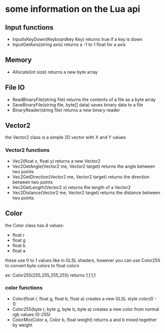 # some information on the Lua api

## Input functions

- InputIsKeyDown(Keyboardkey Key) returns true if a key is down
- InputGetAxis(string axis) returns a -1 to 1 float for a axis

## Memory 
- Allocate(int size) returns a new byte array

## File IO
- ReadBinaryFile(string file) returns the contents of a file as a byte array
- SaveBinaryFile(string file, byte[] data) saves binary data to a file
- BinaryReader(string file) returns a new binary reader

## Vector2
the Vector2 class is a simple 2D vector with X and Y values

### Vector2 functions
- Vec2(float x, float y) returns a new Vector2
- Vec2GetAngle(Vector2 me, Vector2 target) returns the angle between two points
- Vec2GetDirection(Vector2 me, Vector2 target) returns the direction between two points
- Vec2GetLength(Vector2 x) returns the length of a Vector2
- Vec2Distance(Vector2 me, Vector2 target) returns the distance between two points


## Color
the Color class has 4 values:
- float r
- float g 
- float b
- float a

these use 0 to 1 values like in GLSL shaders, however you can use Color255 to convert byte colors to float colors

ex: Color255(255,255,255,255) returns 1,1,1,1

### color functions
- Color(float r, float g, float b, float a) creates a new GLSL style color(0 - 1)
- Color255(byte r, byte g, byte b, byte a) creates a new color from normal rgb values (0-255)
- ColorMix(Color a, Color b, float weight) returns a and b mixed together by weight

